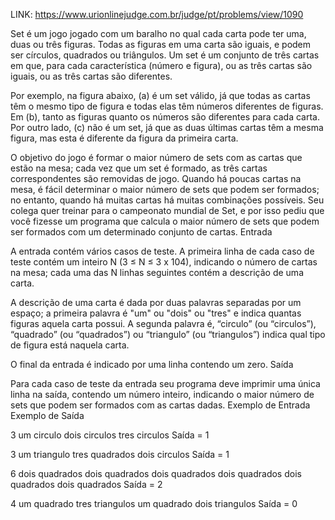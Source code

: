 LINK: https://www.urionlinejudge.com.br/judge/pt/problems/view/1090

Set é um jogo jogado com um baralho no qual cada carta pode ter uma, duas ou três figuras. Todas as figuras em uma carta são iguais, e podem ser círculos, quadrados ou triângulos. Um set é um conjunto de três cartas em que, para cada característica (número e figura), ou as três cartas são iguais, ou as três cartas são diferentes.

Por exemplo, na figura abaixo, (a) é um set válido, já que todas as cartas têm o mesmo tipo de figura e todas elas têm números diferentes de figuras. Em (b), tanto as figuras quanto os números são diferentes para cada carta. Por outro lado, (c) não é um set, já que as duas últimas cartas têm a mesma figura, mas esta é diferente da figura da primeira carta.


O objetivo do jogo é formar o maior número de sets com as cartas que estão na mesa; cada vez que um set é formado, as três cartas correspondentes são  removidas de jogo. Quando há poucas cartas na mesa, é fácil determinar o maior número de sets que podem ser formados; no entanto, quando há muitas cartas há muitas  combinações possíveis. Seu colega quer treinar para o campeonato mundial de Set, e por isso pediu que você fizesse um programa que calcula o maior número de sets que podem ser formados com um determinado conjunto de cartas.
Entrada

A entrada contém vários casos de teste. A primeira linha de cada caso de teste contém um inteiro N (3 ≤ N ≤ 3 x 104), indicando o número de cartas na mesa; cada uma das N linhas seguintes contém a descrição de uma carta.

A descrição de uma carta é dada por duas palavras separadas por um espaço; a primeira palavra é "um" ou "dois"   ou "tres" e indica quantas figuras aquela carta possui. A segunda palavra é, “circulo” (ou “circulos”), “quadrado” (ou “quadrados”) ou “triangulo” (ou “triangulos”) indica qual tipo de figura está naquela carta.

O final da entrada é indicado por uma linha contendo um zero.
Saída

Para cada caso de teste da entrada seu programa deve imprimir uma única linha na saída, contendo um número inteiro, indicando o maior número de sets que podem ser formados com as cartas dadas.
Exemplo de Entrada 	Exemplo de Saída

3
um circulo
dois circulos
tres circulos
Saída = 1

3
um triangulo
tres quadrados
dois circulos
Saída = 1

6
dois quadrados
dois quadrados
dois quadrados
dois quadrados
dois quadrados
dois quadrados
Saída = 2

4
um quadrado
tres triangulos
um quadrado
dois triangulos
Saída = 0
